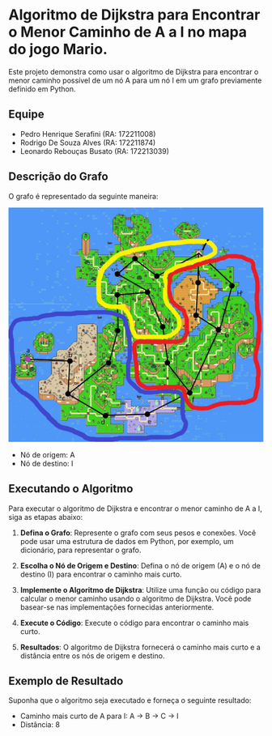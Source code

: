 # Algoritmo de Dijkstra para Encontrar o Menor Caminho de A a I no mapa do jogo Mario.

Este projeto demonstra como usar o algoritmo de Dijkstra para encontrar o menor caminho possível de um nó A para um nó I em um grafo previamente definido em Python.

## Equipe

- Pedro Henrique Serafini (RA: 172211008)
- Rodrigo De Souza Alves (RA: 172211874)
- Leonardo Rebouças Busato (RA: 172213039)

## Descrição do Grafo

O grafo é representado da seguinte maneira:

![Mapa Mario](A3/MapaMario.jpg)

- Nó de origem: A
- Nó de destino: I

## Executando o Algoritmo

Para executar o algoritmo de Dijkstra e encontrar o menor caminho de A a I, siga as etapas abaixo:

1. **Defina o Grafo**: Represente o grafo com seus pesos e conexões. Você pode usar uma estrutura de dados em Python, por exemplo, um dicionário, para representar o grafo.

2. **Escolha o Nó de Origem e Destino**: Defina o nó de origem (A) e o nó de destino (I) para encontrar o caminho mais curto.

3. **Implemente o Algoritmo de Dijkstra**: Utilize uma função ou código para calcular o menor caminho usando o algoritmo de Dijkstra. Você pode basear-se nas implementações fornecidas anteriormente.

4. **Execute o Código**: Execute o código para encontrar o caminho mais curto.

5. **Resultados**: O algoritmo de Dijkstra fornecerá o caminho mais curto e a distância entre os nós de origem e destino.

## Exemplo de Resultado

Suponha que o algoritmo seja executado e forneça o seguinte resultado:

- Caminho mais curto de A para I: A -> B -> C -> I
- Distância: 8
